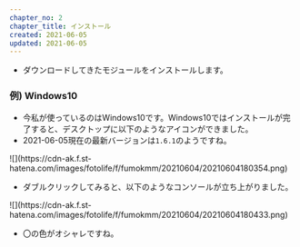 ```yaml
---
chapter_no: 2
chapter_title: インストール
created: 2021-06-05
updated: 2021-06-05
---
```

- ダウンロードしてきたモジュールをインストールします。

### 例) Windows10
- 今私が使っているのはWindows10です。Windows10ではインストールが完了すると、デスクトップに以下のようなアイコンができました。
- 2021-06-05現在の最新バージョンは`1.6.1`のようですね。

<p class="center" markdown="span">
![](https://cdn-ak.f.st-hatena.com/images/fotolife/f/fumokmm/20210604/20210604180354.png)
</p>

- ダブルクリックしてみると、以下のようなコンソールが立ち上がりました。

<p class="center" markdown="span">
![](https://cdn-ak.f.st-hatena.com/images/fotolife/f/fumokmm/20210604/20210604180433.png)
</p>

- 〇の色がオシャレですね。
